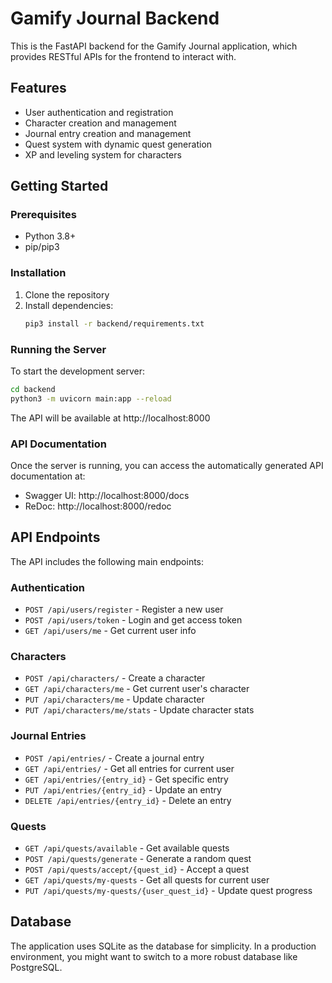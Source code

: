# Gamify Journal Backend

This is the FastAPI backend for the Gamify Journal application, which provides RESTful APIs for the frontend to interact with.

## Features

- User authentication and registration
- Character creation and management
- Journal entry creation and management
- Quest system with dynamic quest generation
- XP and leveling system for characters

## Getting Started

### Prerequisites

- Python 3.8+
- pip/pip3

### Installation

1. Clone the repository
2. Install dependencies:
   ```bash
   pip3 install -r backend/requirements.txt
   ```

### Running the Server

To start the development server:

```bash
cd backend
python3 -m uvicorn main:app --reload
```

The API will be available at http://localhost:8000

### API Documentation

Once the server is running, you can access the automatically generated API documentation at:

- Swagger UI: http://localhost:8000/docs
- ReDoc: http://localhost:8000/redoc

## API Endpoints

The API includes the following main endpoints:

### Authentication

- `POST /api/users/register` - Register a new user
- `POST /api/users/token` - Login and get access token
- `GET /api/users/me` - Get current user info

### Characters

- `POST /api/characters/` - Create a character
- `GET /api/characters/me` - Get current user's character
- `PUT /api/characters/me` - Update character
- `PUT /api/characters/me/stats` - Update character stats

### Journal Entries

- `POST /api/entries/` - Create a journal entry
- `GET /api/entries/` - Get all entries for current user
- `GET /api/entries/{entry_id}` - Get specific entry
- `PUT /api/entries/{entry_id}` - Update an entry
- `DELETE /api/entries/{entry_id}` - Delete an entry

### Quests

- `GET /api/quests/available` - Get available quests
- `POST /api/quests/generate` - Generate a random quest
- `POST /api/quests/accept/{quest_id}` - Accept a quest
- `GET /api/quests/my-quests` - Get all quests for current user
- `PUT /api/quests/my-quests/{user_quest_id}` - Update quest progress

## Database

The application uses SQLite as the database for simplicity. In a production environment, you might want to switch to a more robust database like PostgreSQL. 